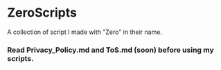 # ZeroScripts
A collection of script I made with "Zero" in their name.
### Read Privacy_Policy.md and ToS.md (soon) before using my scripts.
